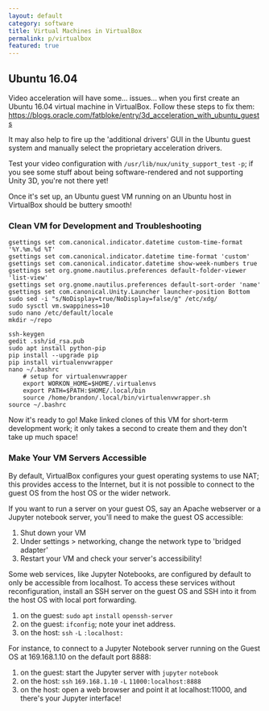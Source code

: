 ```yaml
---
layout: default
category: software
title: Virtual Machines in VirtualBox
permalink: p/virtualbox
featured: true
---
```


Ubuntu 16.04
------------

Video acceleration will have some... issues... when you first create an Ubuntu 16.04 virtual machine in VirtualBox. Follow these steps to fix them: <https://blogs.oracle.com/fatbloke/entry/3d_acceleration_with_ubuntu_guests>

It may also help to fire up the 'additional drivers' GUI in the Ubuntu guest system and manually select the proprietary acceleration drivers.

Test your video configuration with `/usr/lib/nux/unity_support_test` `-p`; if you see some stuff about being software-rendered and not supporting Unity 3D, you're not there yet!

Once it's set up, an Ubuntu guest VM running on an Ubuntu host in VirtualBox should be buttery smooth!

### Clean VM for Development and Troubleshooting

    gsettings set com.canonical.indicator.datetime custom-time-format '%Y.%m.%d %T'
    gsettings set com.canonical.indicator.datetime time-format 'custom'
    gsettings set com.canonical.indicator.datetime show-week-numbers true
    gsettings set org.gnome.nautilus.preferences default-folder-viewer 'list-view'
    gsettings set org.gnome.nautilus.preferences default-sort-order 'name'
    gsettings set com.canonical.Unity.Launcher launcher-position Bottom
    sudo sed -i "s/NoDisplay=true/NoDisplay=false/g" /etc/xdg/
    sudo sysctl vm.swappiness=10
    sudo nano /etc/default/locale
    mkdir ~/repo

    ssh-keygen
    gedit .ssh/id_rsa.pub
    sudo apt install python-pip
    pip install --upgrade pip
    pip install virtualenvwrapper
    nano ~/.bashrc
        # setup for virtualenvwrapper
        export WORKON_HOME=$HOME/.virtualenvs
        export PATH=$PATH:$HOME/.local/bin
        source /home/brandon/.local/bin/virtualenvwrapper.sh
    source ~/.bashrc

Now it's ready to go! Make linked clones of this VM for short-term development work; it only takes a second to create them and they don't take up much space!

### Make Your VM Servers Accessible

By default, VirtualBox configures your guest operating systems to use NAT; this provides access to the Internet, but it is not possible to connect to the guest OS from the host OS or the wider network.

If you want to run a server on your guest OS, say an Apache webserver or a Jupyter notebook server, you'll need to make the guest OS accessible:

1.  Shut down your VM
2.  Under settings &gt; networking, change the network type to 'bridged adapter'
3.  Restart your VM and check your server's accessibility!

Some web services, like Jupyter Notebooks, are configured by default to only be accessible from localhost. To access these services without reconfiguration, install an SSH server on the guest OS and SSH into it from the host OS with local port forwarding.

1.  on the guest: `sudo` `apt` `install` `openssh-server`
2.  on the guest: `ifconfig`; note your inet address.
3.  on the host: `ssh` <guest-inet-addr> `-L` <host-port>`:localhost:`<guest-server-port>

For instance, to connect to a Jupyter Notebook server running on the Guest OS at 169.168.1.10 on the default port 8888:

1.  on the guest: start the Jupyter server with `jupyter` `notebook`
2.  on the host: `ssh` `169.168.1.10` `-L` `11000:localhost:8888`
3.  on the host: open a web browser and point it at localhost:11000, and there's your Jupyter interface!
